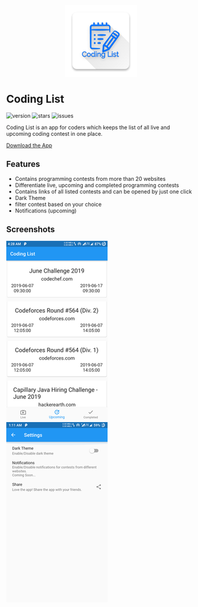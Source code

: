 <p style="text-align:center" align="center">

<img src="assets/launcher/icon.png">

</p>

# Coding List
![version](https://img.shields.io/github/release/vikasgola/coding-list.svg?style=popout)
![stars](https://img.shields.io/github/stars/vikasgola/coding-list.svg?style=popout)
![issues](https://img.shields.io/github/issues/vikasgola/coding-list.svg?style=popout)


Coding List is an app for coders which keeps the list of all live and upcoming coding contest in one place.

[Download the App](https://play.google.com/store/apps/details?id=io.github.vikasgola.coding_list)

## Features
- Contains programming contests from more than 20 websites 
- Differentiate live, upcoming and completed programming contests
- Contains links of all listed contests and can be opened by just one click
- Dark Theme
- filter contest based on your choice
- Notifications (upcoming)

## Screenshots
![Screenshot](screenshots/upcoming_small.png) ![Screenshot](screenshots/settings_small.png)

